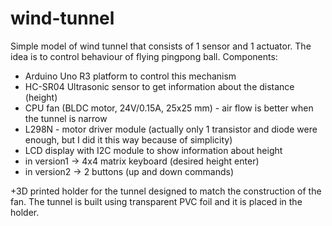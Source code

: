 # wind-tunnel
Simple model of wind tunnel that consists of 1 sensor and 1 actuator. The idea is to control behaviour of flying pingpong ball.
Components:
  - Arduino Uno R3 platform to control this mechanism
  - HC-SR04 Ultrasonic sensor to get information about the distance (height)
  - CPU fan (BLDC motor, 24V/0.15A, 25x25 mm) - air flow is better when the tunnel is narrow
  - L298N - motor driver module (actually only 1 transistor and diode were enough, but I did it this way because of simplicity)
  - LCD display with I2C module to show information about height
  - in version1 -> 4x4 matrix keyboard (desired height enter)
  - in version2 -> 2 buttons (up and down commands)

  +3D printed holder for the tunnel designed to match the construction of the fan. The tunnel is built using transparent PVC foil and it is placed in the holder.
